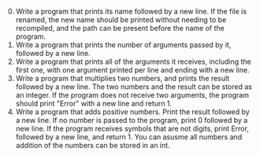 0. Write a program that prints its name followed by a new line. If the file is renamed, the new name should be printed without needing to be recompiled, and the path can be present before the name of the program.
1. Write a program that prints the number of arguments passed by it, followed by a new line. 
2. Write a program that prints all of the arguments it receives, including the first one, with one argument printed per line and ending with a new line.
3. Write a program that multiplies two numbers, and prints the result followed by a new line. The two numbers and the result can be stored as an integer. If the program does not receive two arguments, the program should print "Error" with a new line and return 1. 
4. Write a program that adds positive numbers. Print the result followed by a new line. If no number is passed to the program, print 0 followed by a new line. If the program receives symbols that are not digits, print Error, followed by a new line, and return 1. You can asusme all numbers and addition of the numbers can be stored in an int. 
